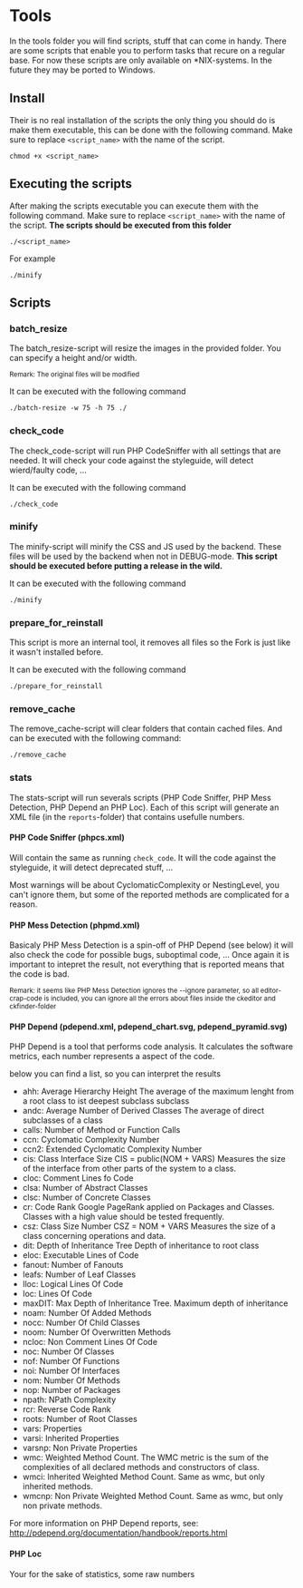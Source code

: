 # Tools
In the tools folder you will find scripts, stuff that can come in handy.
There are some scripts that enable you to perform tasks that recure on a regular base. For now these scripts are only available on *NIX-systems. In the future they may be ported to Windows.

## Install
Their is no real installation of the scripts the only thing you should do is make them executable, this can be done with the following command. Make sure to replace `<script_name>` with the name of the script.

	chmod +x <script_name>

## Executing the scripts
After making the scripts executable you can execute them with the following command. Make sure to replace `<script_name>` with the name of the script. **The scripts should be executed from this folder**

	./<script_name>
	
For example

	./minify

## Scripts

### batch_resize
The batch_resize-script will resize the images in the provided folder. You can specify a height and/or width.

<small>Remark: The original files will be modified</small>

It can be executed with the following command

	./batch-resize -w 75 -h 75 ./
	
	

### check_code
The check_code-script will run PHP CodeSniffer with all settings that are needed. It will check your code against the styleguide, will detect wierd/faulty code, ...

It can be executed with the following command

	./check_code

### minify
The minify-script will minify the CSS and JS used by the backend. These files will be used by the backend when not in DEBUG-mode.
**This script should be executed before putting a release in the wild.**

It can be executed with the following command

	./minify

### prepare_for_reinstall
This script is more an internal tool, it removes all files so the Fork is just like it wasn't installed before.

It can be executed with the following command

	./prepare_for_reinstall

### remove_cache
The remove_cache-script will clear folders that contain cached files. And can be executed with the following command:

	./remove_cache


### stats
The stats-script will run severals scripts (PHP Code Sniffer, PHP Mess Detection, PHP Depend an PHP Loc). Each of this script will generate an XML file (in the `reports`-folder) that contains usefulle numbers.

#### PHP Code Sniffer (phpcs.xml)
Will contain the same as running `check_code`. It will the code against the styleguide, it will detect deprecated stuff, ... 

Most warnings will be about CyclomaticComplexity or NestingLevel, you can't ignore them, but some of the reported methods are complicated for a reason.

#### PHP Mess Detection (phpmd.xml)
Basicaly PHP Mess Detection is a spin-off of PHP Depend (see below) it will also check the code for possible bugs, suboptimal code, ... Once again it is important to intepret the result, not everything that is reported means that the code is bad.

<small>Remark: it seems like PHP Mess Detection ignores the --ignore parameter, so all editor-crap-code is included, you can ignore all the errors about files inside the ckeditor and ckfinder-folder</small>

#### PHP Depend (pdepend.xml, pdepend_chart.svg, pdepend_pyramid.svg)
PHP Depend is a tool that performs code analysis. It calculates the software metrics, each number represents a aspect of the code.

below you can find a list, so you can interpret the results

* ahh:		Average Hierarchy Height	The average of the maximum lenght from a root class to ist deepest subclass subclass
* andc:		Average Number of Derived Classes	The average of direct subclasses of a class
* calls:	Number of Method or Function Calls
* ccn:		Cyclomatic Complexity Number
* ccn2:		Extended Cyclomatic Complexity Number
* cis:		Class Interface Size	CIS = public(NOM + VARS) Measures the size of the interface from other parts of the system to a class.
* cloc:		Comment Lines fo Code
* clsa:		Number of Abstract Classes
* clsc:		Number of Concrete Classes
* cr:		Code Rank Google PageRank applied on Packages and Classes. Classes with a high value should be tested frequently.
* csz:		Class Size Number 	CSZ = NOM + VARS Measures the size of a class concerning operations and data.
* dit:		Depth of Inheritance Tree Depth of inheritance to root class
* eloc:		Executable Lines of Code
* fanout:	Number of Fanouts
* leafs:	Number of Leaf Classes
* lloc:		Logical Lines Of Code
* loc:		Lines Of Code
* maxDIT:	Max Depth of Inheritance Tree. Maximum depth of inheritance
* noam:		Number Of Added Methods
* nocc:		Number Of Child Classes
* noom:		Number Of Overwritten Methods
* ncloc:	Non Comment Lines Of Code
* noc:		Number Of Classes
* nof:		Number Of Functions
* noi:		Number Of Interfaces
* nom:		Number Of Methods
* nop:		Number of Packages
* npath:	NPath Complexity
* rcr:		Reverse Code Rank
* roots:	Number of Root Classes
* vars:		Properties
* varsi:	Inherited Properties
* varsnp:	Non Private Properties
* wmc:		Weighted Method Count. The WMC metric is the sum of the complexities of all declared methods and constructors of class.
* wmci:		Inherited Weighted Method Count. Same as wmc, but only inherited methods.
* wmcnp:	Non Private Weighted Method Count. Same as wmc, but only non private methods.

For more information on PHP Depend reports, see: http://pdepend.org/documentation/handbook/reports.html

#### PHP Loc
Your for the sake of statistics, some raw numbers
